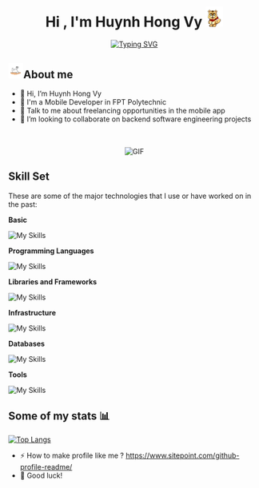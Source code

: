 <h1 align="center"><b>Hi , I'm Huynh Hong Vy </b><img src="./assets/hi.gif" width="35"></h1>

<p align="center">
<a href="https://git.io/typing-svg"><img src="https://readme-typing-svg.demolab.com?font=Montserrat&weight=600&size=24&pause=1000&color=F7DB1A&center=true&vCenter=true&width=1000&height=24&lines=Life+is+a+journey+of+self-discovery+and+endless+possibilities.+;Every+person+has+a+unique+story+waiting+to+be+told.;In+the+tapestry+of+humanity%2C+each+individual+thread+weaves+a+vibrant+and+diverse+picture.;The+beauty+of+life+lies+in+embracing+both+joys+and+challenges" alt="Typing SVG" /></a>
</p>

## <picture><img src = "./assets/about_me.gif" width =30px>**About me**</picture>

- 👋 Hi, I’m Huynh Hong Vy
- 💼 I'm a Mobile Developer in FPT Polytechnic
- 💬 Talk to me about freelancing opportunities in the mobile app
- 👯 I’m looking to collaborate on backend software engineering projects

##

<br>

<div align="center">
<img hight="200" width="200" alt="GIF" align="center" src="https://i.pinimg.com/originals/b8/a1/38/b8a138a955b1756c7d866701416818bc.gif">
</div>

## Skill Set

These are some of the major technologies that I use or have worked on in the past:

**Basic**

<img src="https://skillicons.dev/icons?i=html,css&perline=8&theme=light" alt="My Skills" />

**Programming Languages**

<img src="https://skillicons.dev/icons?i=java,js,typescript,dart&perline=8&theme=light" alt="My Skills" />

**Libraries and Frameworks**

<img src="https://skillicons.dev/icons?i=redux,tailwind,react,flutter,express,nestjs&perline=8&theme=light" alt="My Skills" />

**Infrastructure**

<img src="https://skillicons.dev/icons?i=firebase,docker,nodejs&perline=8&theme=light" alt="My Skills" />

**Databases**

<img src="https://skillicons.dev/icons?i=mysql,postgres,mongodb&perline=8&theme=light" alt="My Skills" />

**Tools**

<img src="https://skillicons.dev/icons?i=vscode,postman,linux,androidstudio,git,github&perline=8&theme=light" alt="My Skills" />

## Some of my stats :bar_chart:

[![Top Langs](https://github-readme-stats.vercel.app/api/top-langs/?username=vixyninja&layout=compact&theme=vision-friendly-dark&langs_count=8)](https://github.com/anuraghazra/github-readme-stats)

- :zap: How to make profile like me ? https://www.sitepoint.com/github-profile-readme/
- :seedling: Good luck!
